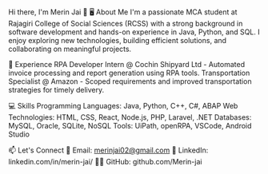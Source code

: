 Hi there, I'm Merin Jai 👋
🖥️ About Me
I'm a passionate MCA student at Rajagiri College of Social Sciences (RCSS) with a strong background in software development and hands-on experience in Java, Python, and SQL. I enjoy exploring new technologies, building efficient solutions, and collaborating on meaningful projects.

💼 Experience
RPA Developer Intern @ Cochin Shipyard Ltd - Automated invoice processing and report generation using RPA tools.
Transportation Specialist @ Amazon - Scoped requirements and improved transportation strategies for timely delivery.

💻 Skills
Programming Languages: Java, Python, C++, C#, ABAP
Web Technologies: HTML, CSS, React, Node.js, PHP, Laravel, .NET
Databases: MySQL, Oracle, SQLite, NoSQL
Tools: UiPath, openRPA, VSCode, Android Studio

📫 Let's Connect
📧 Email: merinjai02@gmail.com
💼 LinkedIn: linkedin.com/in/merin-jai/
👨‍💻 GitHub: github.com/Merin-jai

<!---
Merin-jai/Merin-jai is a ✨ special ✨ repository because its `README.md` (this file) appears on your GitHub profile.
You can click the Preview link to take a look at your changes.
--->
